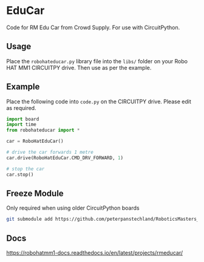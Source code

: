 # EduCar
Code for RM Edu Car from Crowd Supply.  For use with CircuitPython.

## Usage

Place the `robohateducar.py` library file into the `libs/` folder on your Robo HAT MM1 CIRCUITPY drive.  Then use as per the example.

## Example
Place the following code into `code.py` on the CIRCUITPY drive.  Please edit as required.

``` Python
import board
import time
from robohateducar import *

car = RoboHatEduCar()

# drive the car forwards 1 metre
car.drive(RoboHatEduCar.CMD_DRV_FORWARD, 1)

# stop the car
car.stop()
```

## Freeze Module
Only required when using older CircuitPython boards
``` bash
git submodule add https://github.com/peterpanstechland/RoboticsMasters_educar.git frozen/RoboticsMasters_educar
```


## Docs

https://robohatmm1-docs.readthedocs.io/en/latest/projects/rmeducar/
